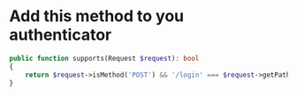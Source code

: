 # Add this method to you authenticator

```php
public function supports(Request $request): bool
{
    return $request->isMethod('POST') && '/login' === $request->getPathInfo();
}
```
